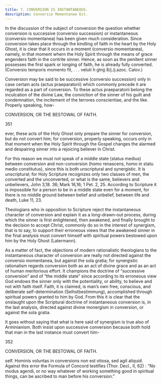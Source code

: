 ```yaml
---
title: 7. CONVERSION IS INSTANTANEOUS.
description: Conversio Momentanea Est.
---
```


In the discussion of the subject of conversion the question whether conversion is successive (conversio succession) or instantaneous (conversio momentanea) has been given much consideration. Since conversion takes place through the kindling of faith in the heart by the Holy Ghost, it is clear that it occurs in a moment (conversio momentanea), namely, in that moment whern the Holy Spirit through the means of grace engenders faith in the contrite sinner. Hence, as soon as the penitent sinner possesses the first spark or longing of faith, he is already fully converted. (Conversio temporis momento fit, . . . veluti h gtnjj 8/j./j.azoc. Calov.) 

Conversion may be said to be successive (conversio succession) only in case certain acts (actus praeparatorii) which commonly precede it are regarded as a part of conversion. To these actus praeparatorii belong the inculcation of the divine Law, the conviction of the sinner of his guilt and condemnation, the incitement of the terrores conscientiae, and the like. Properly speaking, how- 



CONVERSION, OR THE BESTOWAL OF FAITH. 


351 


ever, these acts of the Holy Ghost only prepare the sinner for conversion, but do not convert him; for conversion, properly speaking, occurs only in that moment when the Holy Spirit through the Gospel changes the alarmed and despairing sinner into a rejoicing believer in Christ. 

For this reason we must not speak of a middle state (status medius) between conversion and non-conversion (homo renascens, homo in statu medio constitutus), since this is both unscriptural and synergistic. It is unscriptural; for Holy Scripture recognizes only two classes of men, the converted and the unconverted, or what is the same, believers and unbelievers, John 3,18. 36; Mark 16,16; 1 Pet. 2, 25. According to Scripture it is impossible for a person to be in a middle state even for a moment, for there is no middle ground between belief and unbelief, between life and death, Luke 11, 23. 

Theologians who in opposition to Scripture reject the instantaneous character of conversion and explain it as a long-drawn-out process, during which the sinner is first enlightened, then awakened, and finally brought to the decision to accept Christ, commonly do so in the interest of synergism, that is to say, to support their erroneous views that the awakened sinner in the final analysis must convert himself with spiritual powers bestowed upon him by the Holy Ghost (Latermann). 

As a matter of fact, the objections of modern rationalistic theologians to the instantaneous character of conversion are really not directed against the conversio momentanea, but against the sola gratia; for synergistic rationalism regards conversion both as an act of divine grace and as an act of human meritorious effort. It champions the doctrine of “successive conversion” and of “the middle state” since according to its erroneous view God endows the sinner only with the potentiality, or ability, to believe and not with faith itself. Faith, it is claimed, is man’s own free, conscious, and deliberate self-determination (Selhstbestimmung), accomplished through spiritual powers granted to him by God. From this it is clear that the onslaught upon the Scriptural doctrine of instantaneous conversion is, in the last analysis, directed against divine monergism in conversion, or against the sola gratia. 

It goes without saying that what is here said of synergism is true also of Arminianism. Both insist upon successive conversion because both hold that man in the last instance must convert him- 



352 


CONVERSION, OR THE BESTOWAL OF FAITH. 


self. Hominis voluntas in conversions non est otiosa, sed agit aliquid. Against this error the Formula of Concord testifies (Thor. Decl., II, 62) : “No modus agendi, or no way whatever of working something good in spiritual things, can be ascribed to man before his conversion.” 
